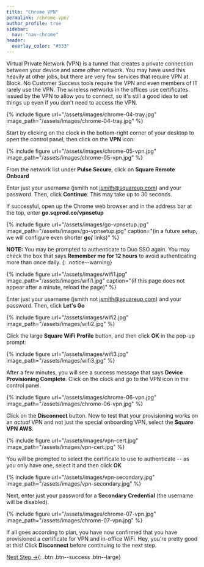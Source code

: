 ```yaml
---
title: "Chrome VPN"
permalink: /chrome-vpn/
author_profile: true
sidebar:
  nav: "nav-chrome"
header:
  overlay_color: "#333"
---
```


Virtual Private Network (VPN) is a tunnel that creates a private connection between your device and some other network. 
You may have used this heavily at other jobs, but there are very few services that require VPN at Block. No Customer Success tools require the VPN and even members of IT rarely use the VPN.  The wireless networks in the offices use certificates issued by the VPN to allow you to connect, so it's still a good idea to set things up even if you don't need to access the VPN.

{% include figure url="/assets/images/chrome-04-tray.jpg" image_path="/assets/images/chrome-04-tray.jpg" %}

Start by clicking on the clock in the bottom-right corner of your desktop to open the control panel, then click on the __VPN__ icon:

{% include figure url="/assets/images/chrome-05-vpn.jpg" image_path="/assets/images/chrome-05-vpn.jpg" %}

From the network list under __Pulse Secure__, click on __Square Remote Onboard__

Enter just your username (jsmith not jsmith@squareup.com) and your password. Then, click __Continue__. This may take up to 30 seconds.

If successful, open up the Chrome web browser and in the address bar at the top, enter __go.sqprod.co/vpnsetup__ 

{% include figure url="/assets/images/go-vpnsetup.jpg" image_path="/assets/images/go-vpnsetup.jpg" caption="(in a future setup, we will configure even shorter __go/__ links)" %}

__NOTE:__ You may be prompted to authenticate to Duo SSO again. You may check the box that says __Remember me for 12 hours__ to avoid authenticating more than once daily.
{: .notice--warning}

{% include figure url="/assets/images/wifi1.jpg" image_path="/assets/images/wifi1.jpg" caption="(if this page does not appear after a minute, reload the page)" %}

Enter just your username (jsmith not jsmith@squareup.com) and your password. Then, click __Let's Go__

{% include figure url="/assets/images/wifi2.jpg" image_path="/assets/images/wifi2.jpg" %}

Click the large __Square WiFi Profile__ button, and then click __OK__ in the pop-up prompt:

{% include figure url="/assets/images/wifi3.jpg" image_path="/assets/images/wifi3.jpg" %}

After a few minutes, you will see a success message that says __Device Provisioning Complete__. Click on the clock and go to the VPN icon in the control panel. 

{% include figure url="/assets/images/chrome-06-vpn.jpg" image_path="/assets/images/chrome-06-vpn.jpg" %}

Click on the __Disconnect__ button. Now to test that your provisioning works on an _actual_ VPN and not just the special onboarding VPN, select the __Square VPN AWS__.

{% include figure url="/assets/images/vpn-cert.jpg" image_path="/assets/images/vpn-cert.jpg" %}

You will be prompted to select the certificate to use to authenticate -- as you only have one, select it and then click __OK__

{% include figure url="/assets/images/vpn-secondary.jpg" image_path="/assets/images/vpn-secondary.jpg" %}

Next, enter just your password for a __Secondary Credential__ (the username will be disabled).

{% include figure url="/assets/images/chrome-07-vpn.jpg" image_path="/assets/images/chrome-07-vpn.jpg" %}

If all goes according to plan, you have now confirmed that you have provisioned a certificate for VPN and in-office WiFi. Hey, you're pretty good at this! Click __Disconnect__ before continuing to the next step.

[Next Step &rarr;](/chrome-yubikey/){: .btn .btn--success .btn--large}
